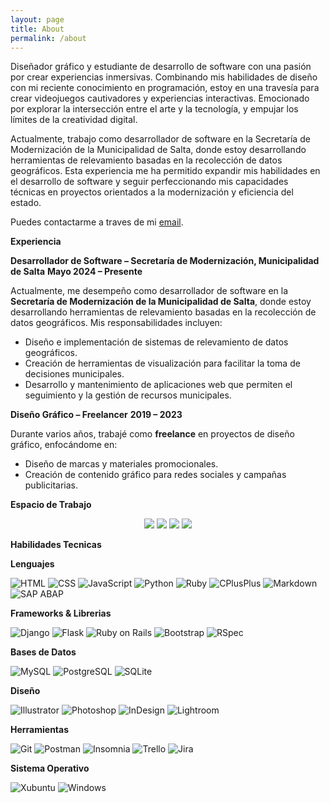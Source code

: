 ```yaml
---
layout: page
title: About
permalink: /about
---
```


Diseñador gráfico y estudiante de desarrollo de software con una pasión por crear experiencias inmersivas. Combinando mis habilidades de diseño con mi reciente conocimiento en programación, estoy en una travesía para crear videojuegos cautivadores y experiencias interactivas. Emocionado por explorar la intersección entre el arte y la tecnología, y empujar los límites de la creatividad digital.

Actualmente, trabajo como desarrollador de software en la Secretaría de Modernización de la Municipalidad de Salta, donde estoy desarrollando herramientas de relevamiento basadas en la recolección de datos geográficos. Esta experiencia me ha permitido expandir mis habilidades en el desarrollo de software y seguir perfeccionando mis capacidades técnicas en proyectos orientados a la modernización y eficiencia del estado.

Puedes contactarme a traves de mi [email](mailto:danieltejerina0493@gmail.com).

**Experiencia**

**Desarrollador de Software – Secretaría de Modernización, Municipalidad de Salta**
**Mayo 2024 – Presente**

Actualmente, me desempeño como desarrollador de software en la **Secretaría de Modernización de la Municipalidad de Salta**, donde estoy desarrollando herramientas de relevamiento basadas en la recolección de datos geográficos. Mis responsabilidades incluyen:

- Diseño e implementación de sistemas de relevamiento de datos geográficos.
- Creación de herramientas de visualización para facilitar la toma de decisiones municipales.
- Desarrollo y mantenimiento de aplicaciones web que permiten el seguimiento y la gestión de recursos municipales.

**Diseño Gráfico – Freelancer**
**2019 – 2023**

Durante varios años, trabajé como **freelance** en proyectos de diseño gráfico, enfocándome en:

- Diseño de marcas y materiales promocionales.
- Creación de contenido gráfico para redes sociales y campañas publicitarias.

**Espacio de Trabajo**

<p align='center'>
<img src="https://img.shields.io/badge/Windows-0078D6?style=for-the-badge&logo=windows&logoColor=white"/>
<img src="https://img.shields.io/badge/Intel-Core_i5_7th-0071C5?style=for-the-badge&logo=intel&logoColor=white"/>
<img src="https://img.shields.io/badge/RAM-8GB-%230071C5.svg?&style=for-the-badge&logoColor=white"/>
<img src="https://img.shields.io/badge/nvidia-gt%20710-%2376B900.svg?&style=for-the-badge&logo=nvidia&logoColor=white"/>
</p>

**Habilidades Tecnicas**

**Lenguajes**

<p>
  <img alt="HTML" src="https://img.shields.io/badge/HTML-E34F26.svg?logo=html5&logoColor=white">
  <img alt="CSS" src="https://img.shields.io/badge/CSS-1572B6.svg?logo=css3&logoColor=white">
  <img alt="JavaScript" src="https://img.shields.io/badge/JavaScript-F7DF1E.svg?logo=javascript&logoColor=black">
  <img alt="Python" src="https://img.shields.io/badge/Python-3776AB.svg?logo=python&logoColor=white">
  <img alt="Ruby" src="https://img.shields.io/badge/Ruby-EE0000?logo=ruby&logoColor=white">
  <img alt="CPlusPlus" src="https://img.shields.io/badge/C++-276DC3.svg?logo=cplusplus&logoColor=white">
  <img alt="Markdown" src="https://img.shields.io/badge/Markdown-FFFFFF.svg?logo=markdown&logoColor=black">
  <img alt="SAP ABAP" src="https://img.shields.io/badge/ABAP-0FAAFF.svg?logo=sap&logoColor=white">
</p>

**Frameworks & Librerias**

<p>
  <img alt="Django" src="https://img.shields.io/badge/Django-092E20?logo=django&logoColor=green">
  <img alt="Flask" src="https://img.shields.io/badge/Flask-3776AB.svg?logo=flask&logoColor=white">
  <img alt="Ruby on Rails" src="https://img.shields.io/badge/Ruby_on_Rails-EE0000?logo=rubyonrails&logoColor=white">
  <img alt="Bootstrap" src="https://img.shields.io/badge/Bootstrap-7952B3.svg?logo=bootstrap&logoColor=white">
  <img alt="RSpec" src="https://img.shields.io/badge/RSpec-EE0000?logo=ruby&logoColor=white">
</p>

**Bases de Datos**

<p>
    <img alt="MySQL" src="https://img.shields.io/badge/MySQL-4479A1.svg?logo=mysql&logoColor=white">
    <img alt="PostgreSQL" src ="https://img.shields.io/badge/PostgreSQL-4169E1.svg?logo=postgresql&logoColor=white">
    <img alt="SQLite" src ="https://img.shields.io/badge/SQLite-003B57.svg?logo=sqlite&logoColor=white">
</p>

**Diseño**

<p>
    <img alt="Illustrator" src="https://img.shields.io/badge/Illustrator-DC6920?logo=adobeillustrator&logoColor=white">
    <img alt="Photoshop" src="https://img.shields.io/badge/Photoshop-3776AB.svg?logo=adobephotoshop&logoColor=white">
    <img alt="InDesign" src="https://img.shields.io/badge/InDesign-FF3366.svg?logo=adobeindesign&logoColor=white">
    <img alt="Lightroom" src="https://img.shields.io/badge/Lightroom-31A8FF.svg?logo=adobelightroom&logoColor=white">
</p>

**Herramientas**

<p>
    <img alt="Git" src="https://img.shields.io/badge/Git-F05032.svg?logo=git&logoColor=white">    
    <img alt="Postman" src="https://img.shields.io/badge/Postman-FF6C37?logo=postman&logoColor=white">
    <img alt="Insomnia" src="https://img.shields.io/badge/Insomnia-6f00ff?logo=insomnia&logoColor=white">
    <img alt="Trello" src="https://img.shields.io/badge/Trello-0052CC?logo=trello&logoColor=white">
    <img alt="Jira" src="https://img.shields.io/badge/Jira-0052CC.svg?logo=jira&logoColor=white">
</p>

**Sistema Operativo**

<p>
    <img alt="Xubuntu" src="https://img.shields.io/badge/Xubuntu-orange?logo=ubuntu&logoColor=white">
    <img alt="Windows" src="https://img.shields.io/badge/Windows-blue?logo=windows&logoColor=white">     
</p>